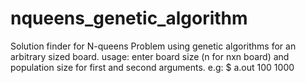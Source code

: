 # nqueens_genetic_algorithm
Solution finder for N-queens Problem using genetic algorithms for an arbitrary sized board.
usage:
enter board size (n for nxn board) and population size for first and second arguments.
e.g: $ a.out 100 1000
